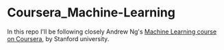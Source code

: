 # Coursera_Machine-Learning
In this repo I'll be following closely Andrew Ng's [Machine Learning course on Coursera](https://www.coursera.org/learn/machine-learning), by Stanford university.


